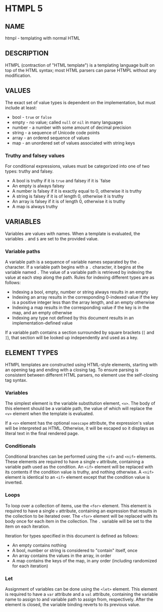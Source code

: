 HTMPL 5
=======

NAME
----

htmpl - templating with normal HTML

DESCRIPTION
-----------

HTMPL (contraction of "HTML template") is a templating language built on top of the HTML syntax; most HTML parsers can parse HTMPL without any modification.

VALUES
------

The exact set of value types is dependent on the implementation, but must include at least:

- bool - `true` or `false`
- empty - no value; called `null` or `nil` in many languages
- number - a number with some amount of decimal precision
- string - a sequence of Unicode code points
- array - an ordered sequence of values
- map - an unordered set of values associated with string keys

### Truthy and falsey values

For conditional expressions, values must be categorized into one of two types: truthy and falsey.

- A bool is truthy if it is `true` and falsey if it is `false
- An empty is always falsey
- A number is falsey if it is exactly equal to 0, otherwise it is truthy
- A string is falsey if it is of length 0, otherwise it is truthy
- An array is falsey if it is of length 0, otherwise it is truthy
- A map is always truthy

VARIABLES
---------

Variables are values with names.
When a template is evaluated, the variables `.` and `$` are set to the provided value.

### Variable paths

A variable path is a sequence of variable names separated by the `.` character.
If a variable path begins with a `.` character, it begins at the variable named `.`
The value of a variable path is retrieved by indexing the value at each step along the path.
Rules for indexing different types are as follows:

- Indexing a bool, empty, number or string always results in an empty
- Indexing an array results in the corresponding 0-indexed value if the key is a positive integer less than the array length, and an empty otherwise
- Indexing a map results in the corresponding value if the key is in the map, and an empty otherwise
- Indexing any type not defined by this document results in an implementation-defined value

If a variable path contains a section surrounded by square brackets (`[` and `]`), that section will be looked up independently and used as a key.

ELEMENT TYPES
-------------

HTMPL templates are constructed using HTML-style elements, starting with an opening tag and ending with a closing tag.
To ensure parsing is consistent between different HTML parsers, no element use the self-closing tag syntax.

### Variables

The simplest element is the variable substitution element, `<v>`.
The body of this element should be a variable path, the value of which will replace the `<v>` element when the template is evaluated.

If a `<v>` element has the optional `noescape` attribute, the expression's value will be interpreted as HTML.
Otherwise, it will be escaped so it displays as literal text in the final rendered page.

### Conditionals

Conditional branches can be performed using the `<if>` and `<nif>` elements.
These elements are required to have a single `v` attribute, containing a variable path used as the condition.
An `<if>` element will be replaced with its contents if the condition value is truthy, and nothing otherwise.
A `<nif>` element is identical to an `<if>` element except that the condition value is inverted.

### Loops

To loop over a collection of items, use the `<for>` element.
This element is required to have a single `v` attribute, containing an expression that results in the collection to be iterated over.
The `<for>` element will be replaced with its body once for each item in the collection.
The `.` variable will be set to the item on each iteration.

Iteration for types specified in this document is defined as follows:

- An empty contains nothing
- A bool, number or string is considered to "contain" itself, once
- An array contains the values in the array, in order
- A map contains the keys of the map, in any order (including randomized for each iteration)

### Let

Assignment of variables can be done using the `<let>` element.
This element is required to have a `var` attribute and a `val` attribute, containing the variable name to assign to and variable path to assign from, respectively.
After the element is closed, the variable binding reverts to its previous value.
